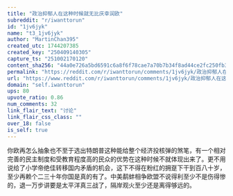 ```yaml
---
title: "政治抑郁人在这种时候就无比庆幸润欧"
subreddit: "r/iwanttorun"
id: "1jv6jyk"
name: "t3_1jv6jyk"
author: "MartinChan395"
created_utc: 1744207385
created_key: "250409140305"
capture_ts: "251002170120"
content_sha256: "44a0e726a5bd6591c6a8f6f78cae7a70b7b34f8ad44ce2fc250fb31a5fea0295"
permalink: "https://reddit.com/r/iwanttorun/comments/1jv6jyk/政治抑郁人在这种时候就无比庆幸润欧/"
url: "https://www.reddit.com/r/iwanttorun/comments/1jv6jyk/政治抑郁人在这种时候就无比庆幸润欧/"
domain: "self.iwanttorun"
ups: 80
upvote_ratio: 0.86
num_comments: 32
link_flair_text: "讨论"
link_flair_css_class: ""
over_18: false
is_self: true
---
```


你欧再怎么抽象也不至于选出特朗普这种能给整个经济投核弹的煞笔，有一个相对完善的民主制度和受教育程度高的民众的优势在这种时候不就体现出来了。更不用说给了小学帝绝佳转移国内矛盾的机会，这下不得在粉红的拥趸下干到百八十岁，至少再赖个二三十年你国是真的有了。中美鹬蚌相争欧盟不说得利至少不是伤得惨的，退一万步讲要是太平洋真三战了，隔岸观火至少还是离得够远的。
